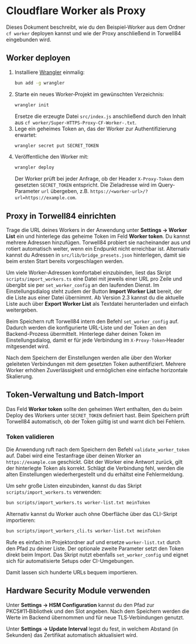 # Cloudflare Worker als Proxy

Dieses Dokument beschreibt, wie du den Beispiel‑Worker aus dem Ordner `cf worker` deployen kannst und wie der Proxy anschließend in Torwell84 eingebunden wird.

## Worker deployen

1. Installiere [Wrangler](https://developers.cloudflare.com/workers/wrangler/) einmalig:
   ```bash
   bun add -g wrangler
   ```
2. Starte ein neues Worker‑Projekt im gewünschten Verzeichnis:
   ```bash
   wrangler init
   ```
   Ersetze die erzeugte Datei `src/index.js` anschließend durch den Inhalt aus `cf worker/Super-HTTPS-Proxy-CF-Worker-.txt`.
3. Lege ein geheimes Token an, das der Worker zur Authentifizierung erwartet:
   ```bash
   wrangler secret put SECRET_TOKEN
   ```
4. Veröffentliche den Worker mit:
   ```bash
   wrangler deploy
   ```
   Der Worker prüft bei jeder Anfrage, ob der Header `X-Proxy-Token` dem gesetzten `SECRET_TOKEN` entspricht.
   Die Zieladresse wird im Query-Parameter `url` 
   übergeben, z.B. `https://<worker-url>/?url=https://example.com`.

## Proxy in Torwell84 einrichten

Trage die URL deines Workers in der Anwendung unter **Settings → Worker List** ein und hinterlege das geheime Token im Feld **Worker token**. Du kannst mehrere Adressen hinzufügen. Torwell84 probiert sie nacheinander aus und rotiert automatisch weiter, wenn ein Endpunkt nicht erreichbar ist. Alternativ kannst du Adressen in `src/lib/bridge_presets.json` hinterlegen, damit sie beim ersten Start bereits vorgeschlagen werden.

Um viele Worker-Adressen komfortabel einzubinden, liest das Skript `scripts/import_workers.ts` eine Datei mit jeweils einer URL pro Zeile und übergibt sie per `set_worker_config` an den laufenden Dienst. Im Einstellungsdialog steht zudem der Button **Import Worker List** bereit, der die Liste aus einer Datei übernimmt.
Ab Version 2.3 kannst du die aktuelle Liste auch über **Export Worker List** als Textdatei herunterladen und einfach weitergeben.

Beim Speichern ruft Torwell84 intern den Befehl `set_worker_config` auf. Dadurch werden die konfigurierte URL-Liste und der Token an den Backend-Prozess übermittelt. Hinterlege daher deinen Token im Einstellungsdialog, damit er für jede Verbindung im `X-Proxy-Token`‑Header mitgesendet wird.

Nach dem Speichern der Einstellungen werden alle über den Worker geleiteten Verbindungen mit dem gesetzten Token authentifiziert. Mehrere Worker erhöhen Zuverlässigkeit und ermöglichen eine einfache horizontale Skalierung.

## Token-Verwaltung und Batch-Import

Das Feld **Worker token** sollte den geheimen Wert enthalten, den du beim Deploy des Workers unter `SECRET_TOKEN` definiert hast. Beim Speichern prüft Torwell84 automatisch, ob der Token gültig ist und warnt dich bei Fehlern.

### Token validieren

Die Anwendung ruft nach dem Speichern den Befehl `validate_worker_token` auf. Dabei
wird eine Testanfrage über deinen Worker an `https://example.com` geschickt. Gibt
der Worker eine Antwort zurück, gilt der hinterlegte Token als korrekt. Schlägt
die Verbindung fehl, werden die alten Einstellungen wiederhergestellt und du
erhältst eine Fehlermeldung.

Um sehr große Listen einzubinden, kannst du das Skript `scripts/import_workers.ts` verwenden:

```bash
bun scripts/import_workers.ts worker-list.txt meinToken
```

Alternativ kannst du Worker auch ohne Oberfläche über das CLI-Skript importieren:

```bash
bun scripts/import_workers_cli.ts worker-list.txt meinToken
```

Rufe es einfach im Projektordner auf und ersetze `worker-list.txt` durch den
Pfad zu deiner Liste. Der optionale zweite Parameter setzt den Token direkt
beim Import. Das Skript nutzt ebenfalls `set_worker_config` und eignet sich für
automatisierte Setups oder CI-Umgebungen.

Damit lassen sich hunderte URLs bequem importieren.

## Hardware Security Module verwenden

Unter **Settings → HSM Configuration** kannst du den Pfad zur PKCS#11‑Bibliothek und den Slot angeben. Nach dem Speichern werden die Werte im Backend übernommen und für neue TLS‑Verbindungen genutzt.

Unter **Settings → Update Interval** legst du fest, in welchem Abstand (in Sekunden) das Zertifikat automatisch aktualisiert wird.
